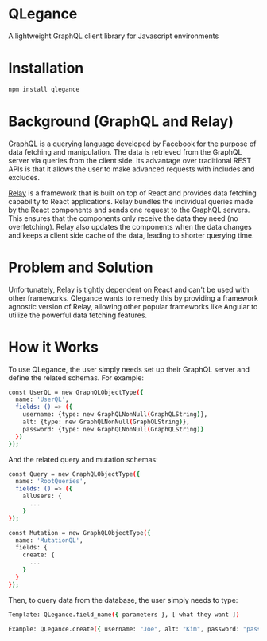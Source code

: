 # QLegance
A lightweight GraphQL client library for Javascript environments
# Installation
``` bash
npm install qlegance
```
# Background (GraphQL and Relay)
[GraphQL](http://graphql.org/) is a querying language developed by Facebook for the purpose of data fetching and manipulation.  The data is retrieved from the GraphQL server via queries from the client side.  Its advantage over traditional REST APIs is that it allows the user to make advanced requests with includes and excludes.

[Relay](https://facebook.github.io/relay/) is a framework that is built on top of React and provides data fetching capability to React applications.  Relay bundles the individual queries made by the React components and sends one request to the GraphQL servers.  This ensures that the components only receive the data they need (no overfetching).  Relay also updates the components when the data changes and keeps a client side cache of the data, leading to shorter querying time.

# Problem and Solution
Unfortunately, Relay is tightly dependent on React and can't be used with other frameworks.  Qlegance wants to remedy this by providing a framework agnostic version of Relay, allowing other popular frameworks like Angular to utilize the powerful data fetching features.

# How it Works
To use QLegance, the user simply needs set up their GraphQL server and define the related schemas.  For example:
``` bash
const UserQL = new GraphQLObjectType({
  name: 'UserQL',
  fields: () => ({
    username: {type: new GraphQLNonNull(GraphQLString)},
    alt: {type: new GraphQLNonNull(GraphQLString)},
    password: {type: new GraphQLNonNull(GraphQLString)}
  })
});
```
And the related query and mutation schemas:
``` bash
const Query = new GraphQLObjectType({
  name: 'RootQueries',
  fields: () => ({
    allUsers: {
      ...
    }
});

const Mutation = new GraphQLObjectType({
  name: 'MutationQL',
  fields: {
    create: {
      ...
    }
  }
});
```

Then, to query data from the database, the user simply needs to type:
``` bash
Template: QLegance.field_name({ parameters }, [ what they want ])

Example: QLegance.create({ username: "Joe", alt: "Kim", password: "password" }, ['username', 'alt', 'passsword'])
```
